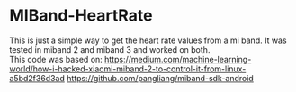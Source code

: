 # MIBand-HeartRate
This is just a simple way to get the heart rate values from a mi band. It was tested in miband 2 and miband 3 and worked on both.
<br>This code was based on:
https://medium.com/machine-learning-world/how-i-hacked-xiaomi-miband-2-to-control-it-from-linux-a5bd2f36d3ad https://github.com/pangliang/miband-sdk-android 
